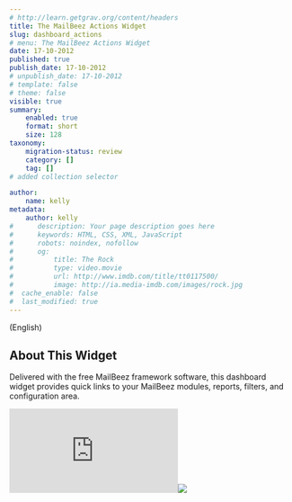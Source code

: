 ```yaml
---
# http://learn.getgrav.org/content/headers
title: The MailBeez Actions Widget
slug: dashboard_actions
# menu: The MailBeez Actions Widget
date: 17-10-2012
published: true
publish_date: 17-10-2012
# unpublish_date: 17-10-2012
# template: false
# theme: false
visible: true
summary:
    enabled: true
    format: short
    size: 128
taxonomy:
    migration-status: review
    category: []
    tag: []
# added collection selector

author:
    name: kelly
metadata:
    author: kelly
#      description: Your page description goes here
#      keywords: HTML, CSS, XML, JavaScript
#      robots: noindex, nofollow
#      og:
#          title: The Rock
#          type: video.movie
#          url: http://www.imdb.com/title/tt0117500/
#          image: http://ia.media-imdb.com/images/rock.jpg
#  cache_enable: false
#  last_modified: true
---
```


(English)

## About This Widget

Delivered with the free MailBeez framework software, this dashboard widget provides quick links to your MailBeez modules, reports, filters, and configuration area.

[![](http://localhost/wordpress_mailbeez_EOL/wp-content/themes/awake/lib/scripts/timthumb/thumb.php?src=http://www.mailbeez.com/images/doc/dashboardbeez/mailbeez_actions.png&w=270&h=95&zc=1&q=100 "MailBeez Actions Widget")](http://www.mailbeez.com/images/doc/dashboardbeez/mailbeez_actions.png "MailBeez Actions Widget")![](http://localhost/wordpress_mailbeez_EOL/wp-content/themes/awake/images/shortcodes/image_shadow.png)
